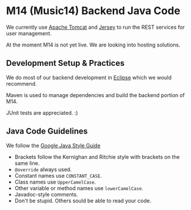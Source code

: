 # M14 (Music14) Backend Java Code

We currently use [Apache Tomcat](http://tomcat.apache.org/) and [Jersey](https://jersey.java.net/) to run the REST services for user management.

At the moment M14 is not yet live. We are looking into hosting solutions.


## Development Setup & Practices

We do most of our backend development in [Eclipse](https://www.eclipse.org) which we would recommend.

Maven is used to manage dependencies and build the backend portion of M14.

JUnit tests are appreciated. :)


## Java Code Guidelines

We follow the [Google Java Style Guide](http://google-styleguide.googlecode.com/svn/trunk/javaguide.html)

- Brackets follow the Kernighan and Ritchie style with brackets on the same line.
- `@override` always used.
- Constant names use `CONSTANT_CASE`.
- Class names use `UpperCamelCase`.
- Other variable or method names use `lowerCamelCase`.
- Javadoc-style comments.
- Don't be stupid. Others sould be able to read your code.

